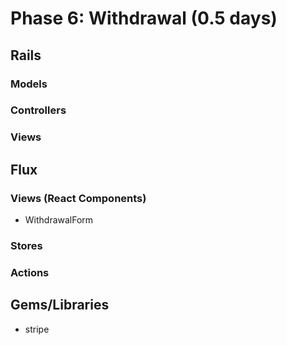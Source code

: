 # Phase 6: Withdrawal (0.5 days)

## Rails
### Models

### Controllers

### Views

## Flux
### Views (React Components)
* WithdrawalForm

### Stores

### Actions

## Gems/Libraries
* stripe
